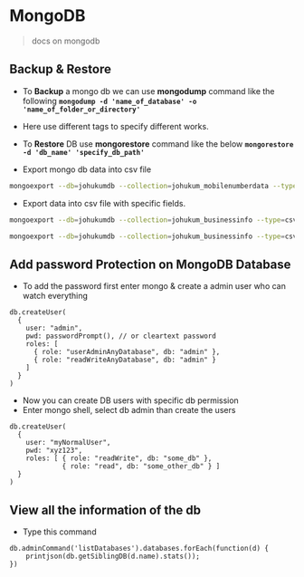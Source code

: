 # MongoDB

> docs on mongodb

## Backup & Restore

- To **Backup** a mongo db we can use **mongodump** command like the following **`mongodump -d 'name_of_database' -o 'name_of_folder_or_directory'`**
- Here use different tags to specify different works.
- To **Restore** DB use **mongorestore** command like the below
  **`mongorestore -d 'db_name' 'specify_db_path'`**

- Export mongo db data into csv file

```bash
mongoexport --db=johukumdb --collection=johukum_mobilenumberdata --type=csv --fields=name,designation,address,store_name,numbers,categories --out=mobilenumbers.csv
```

- Export data into csv file with specific fields.
```bash
mongoexport --db=johukumdb --collection=johukum_businessinfo --type=csv --fields=location[0],contact --out=businessinfo.csv

mongoexport --db=johukumdb --collection=johukum_businessinfo --type=csv --fields=location.business_name,contact.title,contact.name,contact.email,contact.mobile_no,contact.landline_no,contact.fax_no,contact.website --out=jo-businessinfo.csv
```

## Add password Protection on MongoDB Database 

- To add the password first enter mongo & create a admin user who can watch everything 
```
db.createUser(
  {
    user: "admin",
    pwd: passwordPrompt(), // or cleartext password
    roles: [
      { role: "userAdminAnyDatabase", db: "admin" },
      { role: "readWriteAnyDatabase", db: "admin" }
    ]
  }
)
```
- Now you can create DB users with specific db permission
- Enter mongo shell, select db admin than create the users
```
db.createUser(
  {
    user: "myNormalUser",
    pwd: "xyz123",
    roles: [ { role: "readWrite", db: "some_db" },
             { role: "read", db: "some_other_db" } ]
  }
)
```

## View all the information of the db

- Type this command
```
db.adminCommand('listDatabases').databases.forEach(function(d) {
    printjson(db.getSiblingDB(d.name).stats());
})
```
